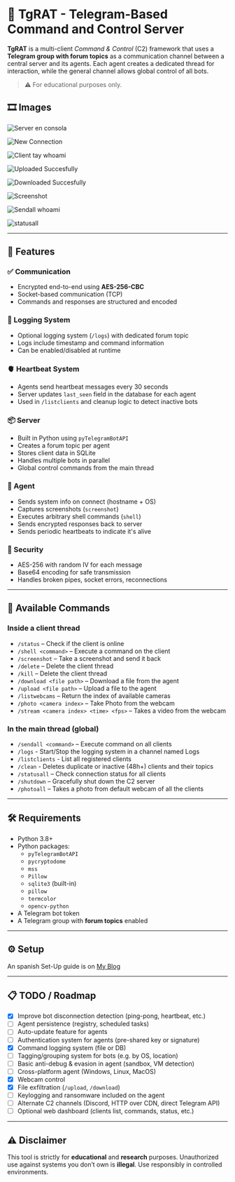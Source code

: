 # 🧠 TgRAT - Telegram-Based Command and Control Server

**TgRAT** is a multi-client *Command & Control* (C2) framework that uses a **Telegram group with forum topics** as a communication channel between a central server and its agents. Each agent creates a dedicated thread for interaction, while the general channel allows global control of all bots.

> ⚠️ For educational purposes only.

## 🎞️ Images
![Server en consola](https://github.com/user-attachments/assets/7496d3be-5b43-46af-a615-d6ae458a5dfa)

![New Connection](https://github.com/user-attachments/assets/fccef3ae-44ea-480a-9ac6-994e8c036db0)

![Client tay whoami](https://github.com/user-attachments/assets/ea8555b0-3adc-423e-ac28-5e0c99ac6ba8)

![Uploaded Succesfully](https://github.com/user-attachments/assets/e2428b57-0bc7-45c9-8f24-dfd98e43528b)

![Downloaded Succesfully](https://github.com/user-attachments/assets/9467a452-e44d-4817-b0f3-278505d802f6)

![Screenshot](https://github.com/user-attachments/assets/e91c1df5-0202-4470-9919-4a12f8337f99)

![Sendall whoami](https://github.com/user-attachments/assets/d6383c40-6cd5-4563-899f-9fe370b01a9f)

![statusall](https://github.com/user-attachments/assets/43c85222-452d-4b45-a3d3-18ec549e4806)

---

## 🚀 Features

### ✅ Communication
- Encrypted end-to-end using **AES-256-CBC**
- Socket-based communication (TCP)
- Commands and responses are structured and encoded

### 🧠 Logging System
- Optional logging system (`/logs`) with dedicated forum topic
- Logs include timestamp and command information
- Can be enabled/disabled at runtime

### 🫀 Heartbeat System
- Agents send heartbeat messages every 30 seconds
- Server updates `last_seen` field in the database for each agent
- Used in `/listclients` and cleanup logic to detect inactive bots

### 📦 Server
- Built in Python using `pyTelegramBotAPI`
- Creates a forum topic per agent
- Stores client data in SQLite
- Handles multiple bots in parallel
- Global control commands from the main thread

### 🧠 Agent
- Sends system info on connect (hostname + OS)
- Captures screenshots (`screenshot`)
- Executes arbitrary shell commands (`shell`)
- Sends encrypted responses back to server
- Sends periodic heartbeats to indicate it's alive

### 🔐 Security
- AES-256 with random IV for each message
- Base64 encoding for safe transmission
- Handles broken pipes, socket errors, reconnections

---

## 📖 Available Commands

### Inside a client thread
- `/status` – Check if the client is online
- `/shell <command>` – Execute a command on the client
- `/screenshot` – Take a screenshot and send it back
- `/delete` – Delete the client thread
- `/kill` – Delete the client thread
- `/download <file path>` – Download a file from the agent
- `/upload <file path>` – Upload a file to the agent
- `/listwebcams` – Return the index of available cameras
- `/photo <camera index>` – Take Photo from the webcam
- `/stream <camera index> <time> <fps>` – Takes a video from the webcam

### In the main thread (global)
- `/sendall <command>` – Execute command on all clients
- `/logs` -  Start/Stop the logging system in a channel named Logs
- `/listclients` - List all registered clients
- `/clean` -  Deletes duplicate or inactive (48h+) clients and their topics
- `/statusall` – Check connection status for all clients
- `/shutdown` – Gracefully shut down the C2 server
- `/photoall` – Takes a photo from default webcam  of all the clients

---

## 🛠 Requirements

- Python 3.8+
- Python packages:
  - `pyTelegramBotAPI`
  - `pycryptodome`
  - `mss`
  - `Pillow`
  - `sqlite3` (built-in)
  - `pillow`
  - `termcolor`
  - `opencv-python`
- A Telegram bot token
- A Telegram group with **forum topics** enabled

---

## ⚙️ Setup

An spanish Set-Up guide is on [My Blog](https://17tay.pages.dev)

---

## 📋 TODO / Roadmap

- [x] Improve bot disconnection detection (ping-pong, heartbeat, etc.)
- [ ] Agent persistence (registry, scheduled tasks)
- [ ] Auto-update feature for agents
- [ ] Authentication system for agents (pre-shared key or signature)
- [x] Command logging system (file or DB)
- [ ] Tagging/grouping system for bots (e.g. by OS, location)
- [ ] Basic anti-debug & evasion in agent (sandbox, VM detection)
- [ ] Cross-platform agent (Windows, Linux, MacOS)
- [x] Webcam control
- [x] File exfiltration (`/upload`, `/download`)
- [ ] Keylogging and ransomware included on the agent
- [ ] Alternate C2 channels (Discord, HTTP over CDN, direct Telegram API)
- [ ] Optional web dashboard (clients list, commands, status, etc.)

---

## ⚠️ Disclaimer

This tool is strictly for **educational** and **research** purposes. Unauthorized use against systems you don’t own is **illegal**. Use responsibly in controlled environments.

